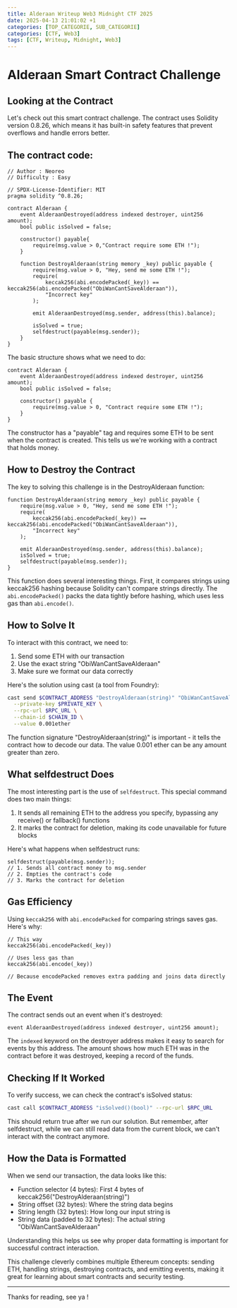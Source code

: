 ```yaml
---
title: Alderaan Writeup Web3 Midnight CTF 2025
date: 2025-04-13 21:01:02 +1
categories: [TOP_CATEGORIE, SUB_CATEGORIE]
categories: [CTF, Web3]
tags: [CTF, Writeup, Midnight, Web3]
---
```


# Alderaan Smart Contract Challenge

## Looking at the Contract

Let's check out this smart contract challenge. The contract uses Solidity version 0.8.26, which means it has built-in safety features that prevent overflows and handle errors better.

## The contract code:  
```solidity
// Author : Neoreo
// Difficulty : Easy

// SPDX-License-Identifier: MIT
pragma solidity ^0.8.26;

contract Alderaan {
    event AlderaanDestroyed(address indexed destroyer, uint256 amount);
    bool public isSolved = false;

    constructor() payable{
        require(msg.value > 0,"Contract require some ETH !");
    }

    function DestroyAlderaan(string memory _key) public payable {
        require(msg.value > 0, "Hey, send me some ETH !");
        require(
            keccak256(abi.encodePacked(_key)) == keccak256(abi.encodePacked("ObiWanCantSaveAlderaan")),
            "Incorrect key"
        );

        emit AlderaanDestroyed(msg.sender, address(this).balance);

        isSolved = true;
        selfdestruct(payable(msg.sender));
    }
}
```

The basic structure shows what we need to do:

```solidity
contract Alderaan {
    event AlderaanDestroyed(address indexed destroyer, uint256 amount);
    bool public isSolved = false;

    constructor() payable {
        require(msg.value > 0, "Contract require some ETH !");
    }
}
```

The constructor has a "payable" tag and requires some ETH to be sent when the contract is created. This tells us we're working with a contract that holds money.

## How to Destroy the Contract

The key to solving this challenge is in the DestroyAlderaan function:

```solidity
function DestroyAlderaan(string memory _key) public payable {
    require(msg.value > 0, "Hey, send me some ETH !");
    require(
        keccak256(abi.encodePacked(_key)) == keccak256(abi.encodePacked("ObiWanCantSaveAlderaan")),
        "Incorrect key"
    );

    emit AlderaanDestroyed(msg.sender, address(this).balance);
    isSolved = true;
    selfdestruct(payable(msg.sender));
}
```

This function does several interesting things. First, it compares strings using keccak256 hashing because Solidity can't compare strings directly. The `abi.encodePacked()` packs the data tightly before hashing, which uses less gas than `abi.encode()`.

## How to Solve It

To interact with this contract, we need to:
1. Send some ETH with our transaction
2. Use the exact string "ObiWanCantSaveAlderaan"
3. Make sure we format our data correctly

Here's the solution using cast (a tool from Foundry):

```bash
cast send $CONTRACT_ADDRESS "DestroyAlderaan(string)" "ObiWanCantSaveAlderaan" \
  --private-key $PRIVATE_KEY \
  --rpc-url $RPC_URL \
  --chain-id $CHAIN_ID \
  --value 0.001ether
```

The function signature "DestroyAlderaan(string)" is important - it tells the contract how to decode our data. The value 0.001 ether can be any amount greater than zero.

## What selfdestruct Does

The most interesting part is the use of `selfdestruct`. This special command does two main things:
1. It sends all remaining ETH to the address you specify, bypassing any receive() or fallback() functions
2. It marks the contract for deletion, making its code unavailable for future blocks

Here's what happens when selfdestruct runs:

```solidity
selfdestruct(payable(msg.sender));
// 1. Sends all contract money to msg.sender
// 2. Empties the contract's code
// 3. Marks the contract for deletion
```

## Gas Efficiency

Using `keccak256` with `abi.encodePacked` for comparing strings saves gas. Here's why:

```solidity
// This way
keccak256(abi.encodePacked(_key))

// Uses less gas than
keccak256(abi.encode(_key))

// Because encodePacked removes extra padding and joins data directly
```

## The Event

The contract sends out an event when it's destroyed:

```solidity
event AlderaanDestroyed(address indexed destroyer, uint256 amount);
```

The `indexed` keyword on the destroyer address makes it easy to search for events by this address. The amount shows how much ETH was in the contract before it was destroyed, keeping a record of the funds.

## Checking If It Worked

To verify success, we can check the contract's isSolved status:

```bash
cast call $CONTRACT_ADDRESS "isSolved()(bool)" --rpc-url $RPC_URL
```

This should return true after we run our solution. But remember, after selfdestruct, while we can still read data from the current block, we can't interact with the contract anymore.

## How the Data is Formatted

When we send our transaction, the data looks like this:
- Function selector (4 bytes): First 4 bytes of keccak256("DestroyAlderaan(string)")
- String offset (32 bytes): Where the string data begins
- String length (32 bytes): How long our input string is
- String data (padded to 32 bytes): The actual string "ObiWanCantSaveAlderaan"

Understanding this helps us see why proper data formatting is important for successful contract interaction.

This challenge cleverly combines multiple Ethereum concepts: sending ETH, handling strings, destroying contracts, and emitting events, making it great for learning about smart contracts and security testing.

---

Thanks for reading, see ya !